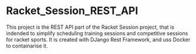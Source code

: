 # Racket_Session_REST_API 

This project is the REST API part of the Racket Session project, that is indended to simplify scheduling training sessions and competitive sessions for racket sports. It is created with DJango Rest Framework, and uss Docker to containarise it. 
